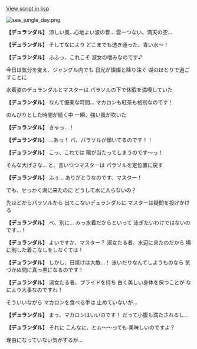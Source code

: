 [View script in lisp](../scripts/210031101.txt)

![sea_jungle_day.png](../images/backgrounds/sea_jungle_day.png)

**【デュランダル】**
涼しい風…心地よい波の音…
雲一つない、満天の空…

**【デュランダル】**
そしてなにより
どこまでも透き通った、青い水～！

**【デュランダル】**
ふふっ、これこそ
淑女の嗜みなのです♪

今日は気分を変え、ジャングル内でも
日光が燦燦と降り注ぐ
湖のほとりで過ごすことに

水着姿のデュランダルとマスターは
パラソルの下で休暇を満喫していた

**【デュランダル】**
なんて優美な時間…
マカロンも紅茶も格別なのです！

のんびりとした時間が続く中
一瞬、強い風が吹いた

**【デュランダル】**
きゃっ…！

**【デュランダル】**
…あっ！
パ、パラソルが傾いてるのです！！

**【デュランダル】**
こっ、これでは
陽が当たってしまうのです～っ！

そんな大げさな…
と、言いつつマスターは
パラソルを定位置に戻す

**【デュランダル】**
ふぅ…
ありがとうなのです、マスター！

でも、せっかく湖に来たのに
どうして水に入らないの？

先ほどからパラソルから
出てこないデュランダルに
マスターは疑問を投げかける

**【デュランダル】**
べ、別に…
みっ水着だからといって
泳ぎたいわけではないのです…！

**【デュランダル】**
よいですか、マスター？
淑女たる者、水辺に来たのだから
場に則した着こなしをしなくては！

**【デュランダル】**
しかし、日焼けは大敵…！
泳いだりなんてしようものなら
気づかぬ間に真っ黒になるのです！

**【デュランダル】**
淑女たる者、プライドを持ち
白く美しい身体を保つことが
なにより大事なのですわ！

そういいながら
マカロンを食べる手は
止めていないが…

**【デュランダル】**
まっ、マカロンはいいのです！
だって小腹も満たされるし…

**【デュランダル】**
それに
こんなに、とぉ～～っても
美味しいのですよ？

理由になっていない気がするが…
